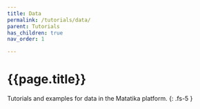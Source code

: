 ```yaml
---
title: Data
permalink: /tutorials/data/
parent: Tutorials
has_children: true
nav_order: 1

---
```


# {{page.title}}

Tutorials and examples for data in the Matatika platform.
{: .fs-5 }
